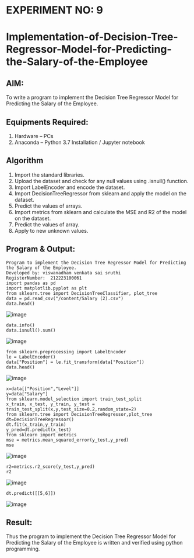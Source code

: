 # EXPERIMENT NO: 9
# Implementation-of-Decision-Tree-Regressor-Model-for-Predicting-the-Salary-of-the-Employee
## AIM:
To write a program to implement the Decision Tree Regressor Model for Predicting the Salary of the Employee.
## Equipments Required:
1. Hardware – PCs
2. Anaconda – Python 3.7 Installation / Jupyter notebook
## Algorithm
1. Import the standard libraries.
2. Upload the dataset and check for any null values using .isnull() function.
3. Import LabelEncoder and encode the dataset.
4. Import DecisionTreeRegressor from sklearn and apply the model on the dataset.
5. Predict the values of arrays.
6. Import metrics from sklearn and calculate the MSE and R2 of the model on the dataset.
7. Predict the values of array.
8. Apply to new unknown values.

## Program & Output:
```
Program to implement the Decision Tree Regressor Model for Predicting the Salary of the Employee.
Developed by: viswanadham venkata sai sruthi
RegisterNumber:  212223100061
import pandas as pd
import matplotlib.pyplot as plt
from sklearn.tree import DecisionTreeClassifier, plot_tree
data = pd.read_csv("/content/Salary (2).csv")
data.head()
```
![image](https://github.com/user-attachments/assets/79dfd9fe-5c9f-4864-be9b-28e3ee1bf644)
```
data.info()
data.isnull().sum()
```
![image](https://github.com/user-attachments/assets/0bdd4d56-190d-4240-8b4a-d8890d223298)
```
from sklearn.preprocessing import LabelEncoder
le = LabelEncoder()
data["Position"] = le.fit_transform(data["Position"])
data.head()
```
![image](https://github.com/user-attachments/assets/ef817efc-6ed0-499a-bd97-260eaf13b020)
```
x=data[["Position","Level"]]
y=data["Salary"]
from sklearn.model_selection import train_test_split
x_train, x_test, y_train, y_test = train_test_split(x,y,test_size=0.2,random_state=2)
from sklearn.tree import DecisionTreeRegressor,plot_tree
dt=DecisionTreeRegressor()
dt.fit(x_train,y_train)
y_pred=dt.predict(x_test)
from sklearn import metrics
mse = metrics.mean_squared_error(y_test,y_pred)
mse
```
![image](https://github.com/user-attachments/assets/0266cdd5-5da1-4e05-bbbf-d749343e7510)
```
r2=metrics.r2_score(y_test,y_pred)
r2
```
![image](https://github.com/user-attachments/assets/91aea4fe-1252-49af-b185-9489eb8dd121)
```
dt.predict([[5,6]])
```
![image](https://github.com/user-attachments/assets/4edb6291-8ee4-4b79-adf2-e1bf0dd6e303)

## Result:
Thus the program to implement the Decision Tree Regressor Model for Predicting the Salary of the Employee is written and verified using python programming.
